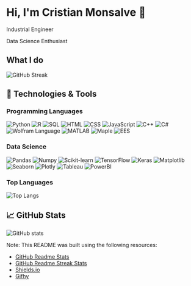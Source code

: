 # Hi, I'm Cristian Monsalve 👋

Industrial Engineer
<!-- https://media4.giphy.com/media/v1.Y2lkPTc5MGI3NjExc2F3ZHdxcXd6cTFpZGk5NWxoNTljcnQ5eTdpbXVvazl4b203Z3dqaCZlcD12MV9pbnRlcm5hbF9naWZfYnlfaWQmY3Q9cw/d3hGuic6x6e5mASmKR/giphy.gif -->

Data Science Enthusiast

<!-- https://media4.giphy.com/media/v1.Y2lkPTc5MGI3NjExb2NoY2pxYzg0amc3aG4wbnh4dWMxaWNmczU3azhjdHkwNzY0ZjJzMCZlcD12MV9pbnRlcm5hbF9naWZfYnlfaWQmY3Q9cw/DDGQgJLkOlSKe08e74/giphy.gif -->

## What I do

![GitHub Streak](https://github-readme-streak-stats.herokuapp.com/?user=CDMonsalveA)

## 🔧 Technologies & Tools
<!-- 
•	Python, Avanzado
•	SQL, Avanzado
•	HTML, Intermedio
•	CSS, Intermedio
•	JavaScript, Básico
•	Wolfram 
Language, Intermedio
•	R, Intermedio
•	MATLAB, Intermedio
•	C++, Básico
•	C#, Básico
•	Maple, Intermedio
•	EES, Intermedio
 -->

### Programming Languages

![Python](https://img.shields.io/badge/-Python-3776AB?style=flat-square&logo=python&logoColor=white)
![R](https://img.shields.io/badge/-R-276DC3?style=flat-square&logo=R&logoColor=white)
![SQL](https://img.shields.io/badge/-SQL-4479A1?style=flat-square&logo=MySQL&logoColor=white)
![HTML](https://img.shields.io/badge/-HTML-E34F26?style=flat-square&logo=HTML5&logoColor=white)
![CSS](https://img.shields.io/badge/-CSS-1572B6?style=flat-square&logo=CSS3&logoColor=white)
![JavaScript](https://img.shields.io/badge/-JavaScript-F7DF1E?style=flat-square&logo=JavaScript&logoColor=black)
![C++](https://img.shields.io/badge/-C++-00599C?style=flat-square&logo=C%2B%2B&logoColor=white)
![C#](https://img.shields.io/badge/-C%23-239120?style=flat-square&logo=C-Sharp&logoColor=white)
![Wolfram Language](https://img.shields.io/badge/-Wolfram%20Language-DD1100?style=flat-square&logo=Wolfram&logoColor=white)
![MATLAB](https://img.shields.io/badge/-MATLAB-0076A8?style=flat-square&logo=Mathworks&logoColor=white)
![Maple](https://img.shields.io/badge/-Maple-00599C?style=flat-square&logo=Maple&logoColor=white)
![EES](https://img.shields.io/badge/-EES-00599C?style=flat-square&logo=EES&logoColor=white)

### Data Science

![Pandas](https://img.shields.io/badge/-Pandas-150458?style=flat-square&logo=Pandas&logoColor=white)
![Numpy](https://img.shields.io/badge/-Numpy-013243?style=flat-square&logo=Numpy&logoColor=white)
![Scikit-learn](https://img.shields.io/badge/-Scikit%20Learn-F7931E?style=flat-square&logo=scikit-learn&logoColor=white)
![TensorFlow](https://img.shields.io/badge/-TensorFlow-FF6F00?style=flat-square&logo=TensorFlow&logoColor=white)
![Keras](https://img.shields.io/badge/-Keras-D00000?style=flat-square&logo=Keras&logoColor=white)
![Matplotlib](https://img.shields.io/badge/-Matplotlib-11557C?style=flat-square&logo=Matplotlib&logoColor=white)
![Seaborn](https://img.shields.io/badge/-Seaborn-00599C?style=flat-square&logo=Seaborn&logoColor=white)
![Plotly](https://img.shields.io/badge/-Plotly-3F4F75?style=flat-square&logo=Plotly&logoColor=white)
![Tableau](https://img.shields.io/badge/-Tableau-E97627?style=flat-square&logo=Tableau&logoColor=white)
![PowerBI](https://img.shields.io/badge/-Power%20BI-F2C811?style=flat-square&logo=Power-BI&logoColor=white)

### Top Languages

![Top Langs](https://github-readme-stats.vercel.app/api/top-langs/?username=CDMonsalveA&layout=compact)

## 📈 GitHub Stats

![GitHub stats](https://github-readme-stats.vercel.app/api?username=CDMonsalveA&show_icons=true)

Note: This README was built using the following resources:

- [GitHub Readme Stats](https://github.com/anuraghazra/github-readme-stats)
- [GitHub Readme Streak Stats](https://github.com/DenverCoder1/github-readme-streak-stats)
- [Shields.io](https://shields.io/)
- [Gifhy](https://giphy.com/)

<!--
**CDMonsalveA/CDMonsalveA** is a ✨ _special_ ✨ repository because its `README.md` (this file) appears on your GitHub profile.

Here are some ideas to get you started:

- 🔭 I’m currently working on ...
- 🌱 I’m currently learning ...
- 👯 I’m looking to collaborate on ...
- 🤔 I’m looking for help with ...
- 💬 Ask me about ...
- 📫 How to reach me: ...
- 😄 Pronouns: ...
- ⚡ Fun fact: ...
-->
